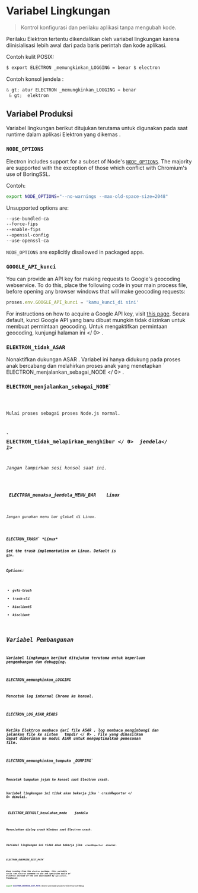 # Variabel Lingkungan

> Kontrol konfigurasi dan perilaku aplikasi tanpa mengubah kode.

Perilaku Elektron tertentu dikendalikan oleh variabel lingkungan karena diinisialisasi lebih awal dari pada baris perintah dan kode aplikasi.

Contoh kulit POSIX:

```sh
$ export ELECTRON _memungkinkan_LOGGING = benar $ electron
```

Contoh konsol jendela :

```powershell
& gt; atur ELECTRON _memungkinkan_LOGGING = benar
 & gt;  elektron
```

## Variabel Produksi

Variabel lingkungan berikut ditujukan terutama untuk digunakan pada saat runtime dalam aplikasi Elektron yang dikemas .

### `NODE_OPTIONS`

Electron includes support for a subset of Node's [`NODE_OPTIONS`](https://nodejs.org/api/cli.html#cli_node_options_options). The majority are supported with the exception of those which conflict with Chromium's use of BoringSSL.

Contoh:

```sh
export NODE_OPTIONS="--no-warnings --max-old-space-size=2048"
```

Unsupported options are:

```sh
--use-bundled-ca
--force-fips
--enable-fips
--openssl-config
--use-openssl-ca
```

`NODE_OPTIONS` are explicitly disallowed in packaged apps.

### `GOOGLE_API_kunci`

You can provide an API key for making requests to Google's geocoding webservice. To do this, place the following code in your main process file, before opening any browser windows that will make geocoding requests:

```javascript
proses.env.GOOGLE_API_kunci = 'kamu_kunci_di sini'
```

For instructions on how to acquire a Google API key, visit [this page](https://developers.google.com/maps/documentation/javascript/get-api-key). Secara default, kunci Google API yang baru dibuat mungkin tidak diizinkan untuk membuat permintaan geocoding. Untuk mengaktifkan permintaan geocoding, kunjungi  halaman ini </ 0> .</p> 

### `ELEKTRON_tidak_ASAR`

Nonaktifkan dukungan ASAR . Variabel ini hanya didukung pada proses anak bercabang dan melahirkan proses anak yang menetapkan ` ELECTRON_menjalankan_sebagai_NODE </ 0> .</p>

<h3><code>ELECTRON_menjalankan_sebagai_NODE`</h3> 

Mulai proses sebagai proses Node.js normal.

### ` ELECTRON_tidak_melapirkan_menghibur </ 0>  <em> jendela</ 1></h3>

<p>Jangan lampirkan sesi konsol saat ini.</p>

<h3><code> ELECTRON_memaksa_jendela_MENU_BAR </ 0>  <em> Linux </ 1></h3>

<p>Jangan gunakan menu bar global di Linux.</p>

<h3><code>ELECTRON_TRASH` *Linux*

Set the trash implementation on Linux. Default is `gio`.

Options:

* `gvfs-trash`
* `trash-cli`
* `kioclient5`
* `kioclient`

## Variabel Pembangunan

Variabel lingkungan berikut ditujukan terutama untuk keperluan pengembangan dan debugging.

### `ELECTRON_memungkinkan_LOGGING`

Mencetak log internal Chrome ke konsol.

### `ELECTRON_LOG_ASAR_READS`

Ketika Elektron membaca dari file ASAR , log membaca mengimbangi dan jalankan file ke sistem ` tmpdir </ 0> . File yang dihasilkan dapat diberikan ke modul ASAR untuk mengoptimalkan pemesanan file.</p>

<h3><code>ELECTRON_memungkinkan_tumpuka _DUMPING`</h3> 

Mencetak tumpukan jejak ke konsol saat Electron crash.

Variabel lingkungan ini tidak akan bekerja jika ` crashReporter </ 0> dimulai.</p>

<h3><code> ELECTRON_DEFAULT_kesalahan_mode </ 0>  <em> jendela </ 1></h3>

<p>Menunjukkan dialog crash Windows saat Electron crash.</p>

<p>Variabel lingkungan ini tidak akan bekerja jika <code> crashReporter </ 0> dimulai.</p>

<h3><code>ELECTRON_OVERRIDE_DIST_PATH`</h3> 

When running from the `electron` package, this variable tells the `electron` command to use the specified build of Electron instead of the one downloaded by `npm install`. Pemakaian:

```sh
export ELECTRON_OVERRIDE_DIST_PATH=/Users/username/projects/electron/out/Debug
```